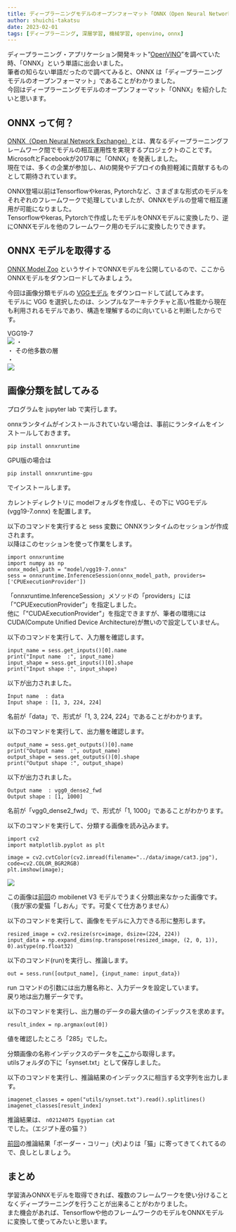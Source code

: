 ```yaml
---
title: ディープラーニングモデルのオープンフォーマット「ONNX（Open Neural Network Exchange）」を使ってみる
author: shuichi-takatsu
date: 2023-02-01
tags: [ディープラーニング, 深層学習, 機械学習, openvino, onnx]
---
```


ディープラーニング・アプリケーション開発キット”[OpenVINO](https://www.intel.co.jp/content/www/jp/ja/internet-of-things/openvino-toolkit.html)”を調べていた時、「ONNX」という単語に出会いました。  
筆者の知らない単語だったので調べてみると、ONNX は「ディープラーニングモデルのオープンフォーマット」であることがわかりました。  
今回はディープラーニングモデルのオープンフォーマット「ONNX」を紹介したいと思います。   

## ONNX って何？

[ONNX（Open Neural Network Exchange）](https://onnx.ai/)とは、異なるディープラーニングフレームワーク間でモデルの相互運用性を実現するプロジェクトのことです。  
MicrosoftとFacebookが2017年に「ONNX」を発表しました。  
現在では、多くの企業が参加し、AIの開発やデプロイの負担軽減に貢献するものとして期待されています。

ONNX登場以前はTensorflowやkeras, Pytorchなど、さまざまな形式のモデルをそれぞれのフレームワークで処理していましたが、ONNXモデルの登場で相互運用が可能になりました。  
Tensorflowやkeras, Pytorchで作成したモデルをONNXモデルに変換したり、逆にONNXモデルを他のフレームワーク用のモデルに変換したりできます。

## ONNX モデルを取得する

[ONNX Model Zoo](https://github.com/onnx/models/) というサイトでONNXモデルを公開しているので、ここからONNXモデルをダウンロードしてみましょう。

今回は画像分類モデルの [VGGモデル](https://github.com/onnx/models/blob/main/vision/classification/vgg/model/vgg19-7.onnx) をダウンロードして試してみます。  
モデルに VGG を選択したのは、シンプルなアーキテクチャと高い性能から現在も利用されるモデルであり、構造を理解するのに向いていると判断したからです。  

VGG19-7  
![](https://gyazo.com/bd9fe436305207e57987d11532494bdd.png)
・  
・ その他多数の層  
・  
![](https://gyazo.com/9d2cb8594a2f30d61a7feded8f94ea16.png)

## 画像分類を試してみる

プログラムを jupyter lab で実行します。

onnxランタイムがインストールされていない場合は、事前にランタイムをインストールしておきます。
```shell
pip install onnxruntime
```

GPU版の場合は
```shell
pip install onnxruntime-gpu
```
でインストールします。

カレントディレクトリに modelフォルダを作成し、その下に VGGモデル(vgg19-7.onnx) を配置します。 

以下のコマンドを実行すると sess 変数に ONNXランタイムのセッションが作成されます。  
以降はこのセッションを使って作業をします。
```shell
import onnxruntime
import numpy as np
onnx_model_path = "model/vgg19-7.onnx"
sess = onnxruntime.InferenceSession(onnx_model_path, providers=['CPUExecutionProvider'])
```

「onnxruntime.InferenceSession」メソッドの「providers」には「”CPUExecutionProvider”」を指定しました。  
他に「”CUDAExecutionProvider”」を指定できますが、筆者の環境にはCUDA(Compute Unified Device Architecture)が無いので設定していません。

以下のコマンドを実行して、入力層を確認します。  
```shell
input_name = sess.get_inputs()[0].name
print("Input name  :", input_name)
input_shape = sess.get_inputs()[0].shape
print("Input shape :", input_shape)
```

以下が出力されました。
```
Input name  : data
Input shape : [1, 3, 224, 224]
```
名前が「data」で、形式が「1, 3, 224, 224」であることがわかります。


以下のコマンドを実行して、出力層を確認します。
```shell
output_name = sess.get_outputs()[0].name
print("Output name  :", output_name)  
output_shape = sess.get_outputs()[0].shape
print("Output shape :", output_shape)
```

以下が出力されました。
```
Output name  : vgg0_dense2_fwd
Output shape : [1, 1000]
```
名前が「vgg0_dense2_fwd」で、形式が「1, 1000」であることがわかります。

以下のコマンドを実行して、分類する画像を読み込みます。  
```shell
import cv2
import matplotlib.pyplot as plt

image = cv2.cvtColor(cv2.imread(filename="../data/image/cat3.jpg"), code=cv2.COLOR_BGR2RGB)
plt.imshow(image);
```

![](https://gyazo.com/0036862ca2be132e89717028bdc01a81.png)

この画像は[前回](/blogs/2023/01/14/openvino-02/)の mobilenet V3 モデルでうまく分類出来なかった画像です。  
（我が家の愛猫「しおん」です。可愛くて仕方ありません）  

以下のコマンドを実行して、画像をモデルに入力できる形に整形します。  
```shell
resized_image = cv2.resize(src=image, dsize=(224, 224))
input_data = np.expand_dims(np.transpose(resized_image, (2, 0, 1)), 0).astype(np.float32)
```

以下のコマンド(run)を実行し、推論します。
```shell
out = sess.run([output_name], {input_name: input_data})
```

run コマンドの引数には出力層名称と、入力データを設定しています。  
戻り地は出力層データです。

以下のコマンドを実行し、出力層のデータの最大値のインデックスを求めます。  
```shell
result_index = np.argmax(out[0])
```

値を確認したところ「285」でした。  

分類画像の名称インデックスのデータを[ここ](https://github.com/onnx/models/blob/main/vision/classification/synset.txt)から取得します。  
utilsフォルダの下に「synset.txt」として保存しました。  

以下のコマンドを実行し、推論結果のインデックスに相当する文字列を出力します。
```shell
imagenet_classes = open("utils/synset.txt").read().splitlines()
imagenet_classes[result_index]
```

推論結果は、 
`n02124075 Egyptian cat`  
でした。（エジプト産の猫？）

[前回](/blogs/2023/01/14/openvino-02/)の推論結果「ボーダー・コリー」(犬)よりは「猫」に寄ってきてくれてるので、良しとしましょう。

## まとめ

学習済みONNXモデルを取得できれば、複数のフレームワークを使い分けることなくディープラーニングを行うことが出来ることがわかりました。  
また機会があれば、Tensorflowや他のフレームワークのモデルをONNXモデルに変換して使ってみたいと思います。

